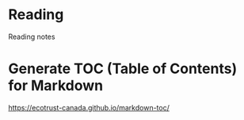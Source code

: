 # Reading
Reading notes

# Generate TOC (Table of Contents) for Markdown

https://ecotrust-canada.github.io/markdown-toc/
